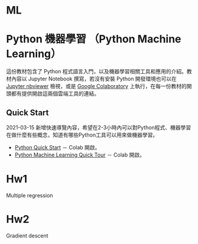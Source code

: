 # ML
# Python 機器學習 （Python Machine Learning）

這份教材包含了 Python 程式語言入門，以及機器學習相關工具和應用的介紹。教材內容以 Jupyter Notebook 撰寫，若沒有安裝 Python 開發環境也可以在 [Jupyter nbviewer](https://nbviewer.jupyter.org/) 檢視，或是 [Google Colaboratory](https://colab.research.google.com/notebooks/welcome.ipynb?hl=en) 上執行，在每一份教材的開頭都有提供開啟這兩個雲端工具的連結。

## Quick Start

2021-03-15 新增快速導覽內容，希望在2-3小時內可以對Python程式、機器學習在做什麼有些概念，知道有哪些Python工具可以用來做機器學習。
+ [Python Quick Start](https://colab.research.google.com/github/twMr7/Python-Machine-Learning/blob/master/QuickStart/Python_Quick_Start.ipynb) － Colab 開啟。
+ [Python Machine Learning Quick Tour](https://colab.research.google.com/github/twMr7/Python-Machine-Learning/blob/master/QuickStart/Python_Machine_Learning_Quick_Tour.ipynb) － Colab 開啟。
# Hw1
Multiple regression
# Hw2
Gradient descent
